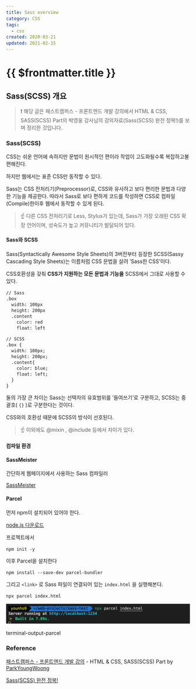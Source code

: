 ```yaml
---
title: Sass overview
category: CSS
tags:
  - css
created: 2020-03-21
updated: 2021-02-15
---
```


# {{ $frontmatter.title }}

## Sass(SCSS) 개요

> ❗️ 해당 글은 패스트캠퍼스 - 프론트엔드 개발 강의에서 HTML & CSS, SASS(SCSS) Part의 박영웅 강사님의 강의자료(Sass(SCSS) 완전 정복!)를 보며 정리한 것입니다.

### Sass(SCSS)

CSS는 쉬운 언어에 속하지만 문법이 원시적인 편이라 작업이 고도화될수록 복잡하고불편해진다.

하지만 웹에서는 표준 CSS만 동작할 수 있다.

Sass는 CSS 전처리기(Preprocessor)로, CSS와 유사하고 보다 편리한 문법과 다양한 기능을 제공한다. 따라서 Sass로 보다 편하게 코드를 작성하면 CSS로 컴파일(Compile)한이후 웹에서 동작할 수 있게 된다.

> ☝️ 다른 CSS 전처리기로 Less, Stylus가 있는데, Sass가 가장 오래된 CSS 확장 언어이며, 성숙도가 높고 커뮤니티가 발달되어 있다.

#### Sass와 SCSS

Sass(Syntactically Awesome Style Sheets)의 3버전부터 등장한 SCSS(Sassy Cascading Style Sheets)는 이름처럼 CSS 문법을 살려 ’Sass한 CSS’이다.

CSS호환성을 갖춰 **CSS가 지원하는 모든 문법과 기능을** SCSS에서 그대로 사용할 수있다.

```
// Sass
.box
  width: 100px
  height: 200px
  .content
    color: red
    float: left
```

```
// SCSS
.box {
  width: 100px;
  height: 200px;
  .content{
    color: blue;
    float: left;
  }
}
```

둘의 가장 큰 차이는 Sass는 선택자의 유효범위를 ’들여쓰기’로 구분하고, SCSS는 중괄호( `{}` )로 구분한다는 것이다.

CSS와의 호환성 때문에 SCSS의 방식이 선호된다.

> ☝️ 이외에도 @mixin , @include 등에서 차이가 있다.

#### 컴파일 환경

#### SassMeister

간단하게 웹페이지에서 사용하는 Sass 컴파일러

[SassMeister](https://www.sassmeister.com/)

#### Parcel

먼저 npm이 설치되어 있어야 한다.

[node.js 다운로드](https://nodejs.org/en/)

프로젝트에서

```
npm init -y
```

이후 Parcel을 설치한다

```
npm install --save-dev parcel-bundler
```

그리고 `<link>` 로 Sass 파일이 연결되어 있는 `index.html` 을 실행해본다.

```
npx parcel index.html
```

![sass-overview-image-0](./images/sass-overview-image-0.png)

terminal-output-parcel

### Reference

[패스트캠퍼스 - 프론트엔드 개발 강의](https://www.fastcampus.co.kr/dev_online_react/) - HTML & CSS, SASS(SCSS) Part by [ParkYoungWoong](https://github.com/ParkYoungWoong)

[Sass(SCSS) 완전 정복!](https://heropy.blog/2018/01/31/sass/)
